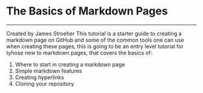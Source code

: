 # The Basics of Markdown Pages
***
Created by James Stroeher
This tutorial is a starter guide to creating a markdown page on GitHub and some of the common tools one can use when creating these pages, this is going to be an entry level tutorial for tyhose new to markdown pages, that covers the basics of:

1. Where to start in creating a markdown page
3. Simple markdown features
4. Creating hyperlinks
5. Cloning your repository



